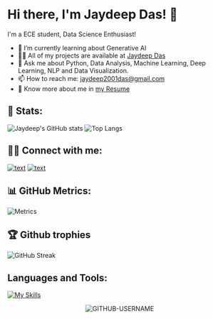 # Hi there, I'm Jaydeep Das! 👋

I'm a ECE student, Data Science Enthusiast!

- 🌱 I’m currently learning about Generative AI 
- 👨‍💻 All of my projects are available at [Jaydeep Das](https://github.com/dasjaydeep2001)
- 💬 Ask me about Python, Data Analysis, Machine Learning, Deep Learning, NLP and Data Visualization.
- 📫 How to reach me: jaydeep2001das@gmail.com
- 📄 Know more about me in [my Resume](https://drive.google.com/file/d/1uRrkZLjye2aPCv2-gZ1kslpQo1lEukxG/view?usp=sharing)

## 👦 Stats:
![Jaydeep's GitHub stats](https://github-readme-stats.vercel.app/api?username=dasjaydeep2001&show_icons=true&theme=radical)
![Top Langs](https://github-readme-stats.vercel.app/api/top-langs/?username=dasjaydeep2001&theme=tokyonight)

## 👨‍💻 Connect with me:
[![text](https://img.shields.io/badge/LinkedIn-0077B5?style=for-the-badge&logo=linkedin&logoColor=white)](https://www.linkedin.com/in/jaydeep-das-01bb05230)
[![text](https://img.shields.io/badge/Instagram-0077B5?style=for-the-badge&logo=Instagram&logoColor=red)](https://www.instagram.com/jaydeep_jsb?igsh=MWw5MThpZTh0OGlqYw==)


## 📊 GitHub Metrics:
![Metrics](https://metrics.lecoq.io/dasjaydeep2001?template=classic&languages=1&achievements=1¬able=1&base.indepth=false&base.hireable=false&languages.limit=8&languages.threshold=0%25&languages.other=false&languages.colors=github&languages.sections=most-used&languages.indepth=false&languages.analysis.timeout=15&languages.categories=markup%2C%20programming&languages.recent.categories=markup%2C%20programming&languages.recent.load=300&languages.recent.days=14&achievements.threshold=C&achievements.secrets=true&achievements.display=detailed&achievements.limit=0¬able.from=organization¬able.repositories=false¬able.indepth=false¬able.types=commit&config.timezone=America%2FNew%20York)

## 🏆 Github trophies
![GitHub Streak](https://github-readme-streak-stats.herokuapp.com/?user=dasjaydeep2001&theme=tokyonight)

##   Languages and Tools:
[![My Skills](https://skillicons.dev/icons?i=python,java,linux,pycharm,pytorch&theme=light)](https://skillicons.dev)

<p align="center"> <img src="https://komarev.com/ghpvc/?username=dasjaydeep2001&label=Profile%20views&color=ce9927&style=flat" alt="GITHUB-USERNAME" /> </p>
